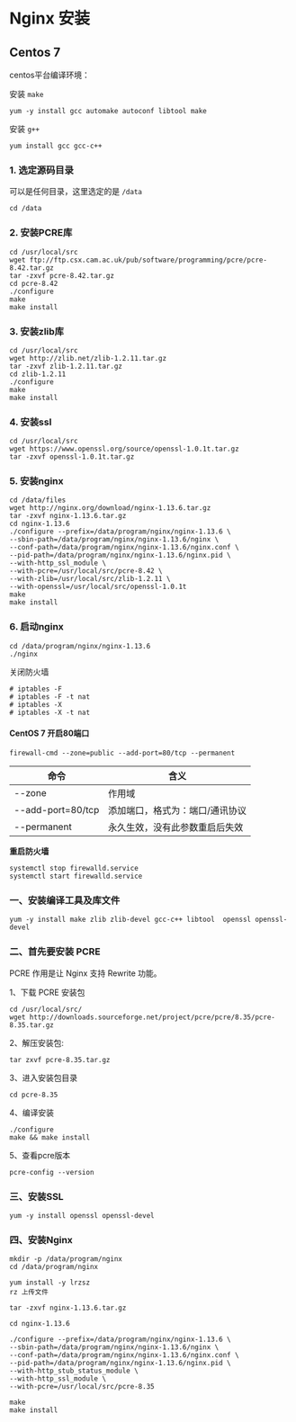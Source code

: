 # Nginx 安装 #

## Centos 7 ##

centos平台编译环境：

安装 `make`

```shell
yum -y install gcc automake autoconf libtool make
```

安装 `g++`

```shell
yum install gcc gcc-c++
```



### 1. 选定源码目录

可以是任何目录，这里选定的是 `/data`

```shell
cd /data
```

### 2. 安装PCRE库

```shell
cd /usr/local/src
wget ftp://ftp.csx.cam.ac.uk/pub/software/programming/pcre/pcre-8.42.tar.gz 
tar -zxvf pcre-8.42.tar.gz
cd pcre-8.42
./configure
make
make install
```

### 3. 安装zlib库 ###

```shell
cd /usr/local/src
wget http://zlib.net/zlib-1.2.11.tar.gz
tar -zxvf zlib-1.2.11.tar.gz
cd zlib-1.2.11
./configure
make
make install
```

### 4. 安装ssl

```shell
cd /usr/local/src
wget https://www.openssl.org/source/openssl-1.0.1t.tar.gz
tar -zxvf openssl-1.0.1t.tar.gz
```

### 5. 安装nginx

```shell
cd /data/files
wget http://nginx.org/download/nginx-1.13.6.tar.gz
tar -zxvf nginx-1.13.6.tar.gz
cd nginx-1.13.6
./configure --prefix=/data/program/nginx/nginx-1.13.6 \
--sbin-path=/data/program/nginx/nginx-1.13.6/nginx \
--conf-path=/data/program/nginx/nginx-1.13.6/nginx.conf \
--pid-path=/data/program/nginx/nginx-1.13.6/nginx.pid \
--with-http_ssl_module \
--with-pcre=/usr/local/src/pcre-8.42 \
--with-zlib=/usr/local/src/zlib-1.2.11 \
--with-openssl=/usr/local/src/openssl-1.0.1t
make
make install
```

### 6. 启动nginx

```shell
cd /data/program/nginx/nginx-1.13.6
./nginx
```



关闭防火墙

```shell
# iptables -F
# iptables -F -t nat
# iptables -X
# iptables -X -t nat
```

#### CentOS 7 开启80端口 ####

```shell
firewall-cmd --zone=public --add-port=80/tcp --permanent
```

| 命令              | 含义                            |
| ----------------- | ------------------------------- |
| --zone            | 作用域                          |
| --add-port=80/tcp | 添加端口，格式为：端口/通讯协议 |
| --permanent       | 永久生效，没有此参数重启后失效  |

**重启防火墙**

```shell
systemctl stop firewalld.service
systemctl start firewalld.service
```









### 一、安装编译工具及库文件

```shell
yum -y install make zlib zlib-devel gcc-c++ libtool  openssl openssl-devel
```

### 二、首先要安装 PCRE

PCRE 作用是让 Nginx 支持 Rewrite 功能。

1、下载 PCRE 安装包

```shell
cd /usr/local/src/
wget http://downloads.sourceforge.net/project/pcre/pcre/8.35/pcre-8.35.tar.gz
```

2、解压安装包:

```shell
tar zxvf pcre-8.35.tar.gz
```

3、进入安装包目录

```shell
cd pcre-8.35
```

4、编译安装

```shell
./configure
make && make install
```

5、查看pcre版本

```shell
pcre-config --version
```



### 三、安装SSL

```shell
yum -y install openssl openssl-devel
```



### 四、安装Nginx

```shell
mkdir -p /data/program/nginx
cd /data/program/nginx

yum install -y lrzsz
rz 上传文件

tar -zxvf nginx-1.13.6.tar.gz

cd nginx-1.13.6

./configure --prefix=/data/program/nginx/nginx-1.13.6 \
--sbin-path=/data/program/nginx/nginx-1.13.6/nginx \
--conf-path=/data/program/nginx/nginx-1.13.6/nginx.conf \
--pid-path=/data/program/nginx/nginx-1.13.6/nginx.pid \
--with-http_stub_status_module \
--with-http_ssl_module \
--with-pcre=/usr/local/src/pcre-8.35

make
make install
```

